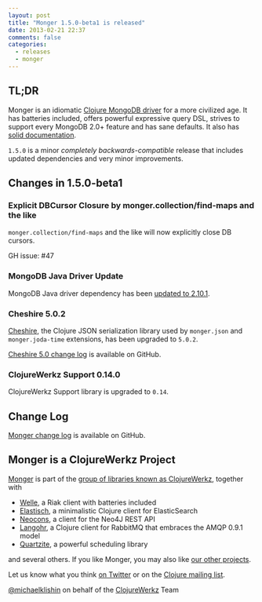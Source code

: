 ```yaml
---
layout: post
title: "Monger 1.5.0-beta1 is released"
date: 2013-02-21 22:37
comments: false
categories: 
  - releases
  - monger
---
```


## TL;DR

Monger is an idiomatic [Clojure MongoDB driver](http://clojuremongodb.info) for a more civilized age.
It has batteries included, offers powerful expressive query DSL, strives to support every MongoDB 2.0+ feature and has sane defaults.
It also has [solid documentation](http://clojuremongodb.info).

`1.5.0` is a minor *completely backwards-compatible* release that includes updated
dependencies and very minor improvements.


## Changes in 1.5.0-beta1

### Explicit DBCursor Closure by monger.collection/find-maps and the like

`monger.collection/find-maps` and the like will now explicitly close DB cursors.

GH issue: #47

### MongoDB Java Driver Update

MongoDB Java driver dependency has been [updated to 2.10.1](https://groups.google.com/forum/?fromgroups=#!topic/mongodb-announce/y3UQDTVeduA).


### Cheshire 5.0.2

[Cheshire](https://github.com/dakrone/cheshire), the Clojure JSON serialization library used by
`monger.json` and `monger.joda-time` extensions, has been upgraded to `5.0.2`.

[Cheshire 5.0 change log](https://github.com/dakrone/cheshire/blob/master/ChangeLog.md) is available on GitHub.


### ClojureWerkz Support 0.14.0

ClojureWerkz Support library is upgraded to `0.14`.


## Change Log

[Monger change log](https://github.com/michaelklishin/monger/blob/master/ChangeLog.md) is available on GitHub.



## Monger is a ClojureWerkz Project

[Monger](http://clojuremongodb.info) is part of the [group of libraries known as ClojureWerkz](http://clojurewerkz.org), together with

 * [Welle](http://clojureriak.info), a Riak client with batteries included
 * [Elastisch](http://clojureelasticsearch.info), a minimalistic Clojure client for ElasticSearch
 * [Neocons](http://clojureneo4j.info), a client for the Neo4J REST API
 * [Langohr](http://clojurerabbitmq.info), a Clojure client for RabbitMQ that embraces the AMQP 0.9.1 model
 * [Quartzite](http://clojurequartz.info), a powerful scheduling library

and several others. If you like Monger, you may also like [our other projects](http://clojurewerkz.org).

Let us know what you think [on Twitter](http://twitter.com/clojurewerkz) or on the [Clojure mailing list](https://groups.google.com/group/clojure).


[@michaelklishin](http://twitter.com/michaelklishin) on behalf of the [ClojureWerkz](http://clojurewerkz.org) Team

